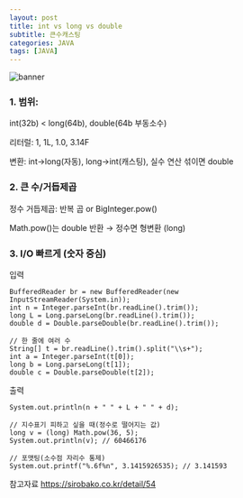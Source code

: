 ```yaml
---
layout: post
title: int vs long vs double
subtitle: 큰수캐스팅
categories: JAVA
tags: [JAVA]
---
```


![banner](/assets/images/0814/(int)banner.jpg)

### 1. 범위:
 int(32b) < long(64b), double(64b 부동소수)

리터럴: 1, 1L, 1.0, 3.14F

변환: int→long(자동), long→int(캐스팅), 실수 연산 섞이면 double

### 2. 큰 수/거듭제곱

정수 거듭제곱: 반복 곱 or BigInteger.pow()

Math.pow()는 double 반환 → 정수면 형변환 (long)

### 3. I/O 빠르게 (숫자 중심)

입력

    BufferedReader br = new BufferedReader(new InputStreamReader(System.in));
    int n = Integer.parseInt(br.readLine().trim());
    long L = Long.parseLong(br.readLine().trim());
    double d = Double.parseDouble(br.readLine().trim());

    // 한 줄에 여러 수
    String[] t = br.readLine().trim().split("\\s+");
    int a = Integer.parseInt(t[0]);
    long b = Long.parseLong(t[1]);
    double c = Double.parseDouble(t[2]);


출력

    System.out.println(n + " " + L + " " + d);

    // 지수표기 피하고 싶을 때(정수로 떨어지는 값)
    long v = (long) Math.pow(36, 5);
    System.out.println(v); // 60466176

    // 포맷팅(소수점 자리수 통제)
    System.out.printf("%.6f%n", 3.1415926535); // 3.141593

참고자료
https://sirobako.co.kr/detail/54






